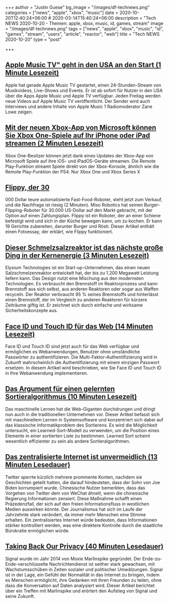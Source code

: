 +++
author = "Justin Guese"
bg_image = "/images/df-technews.png"
categories = ["news", "apple", "xbox", "music"]
date = 2020-10-20T12:40:24+06:00 # 2020-03-14T15:40:24+06:00
description = "Tech NEWS 2020-10-20 - Themen: apple, xbox, music, id, games, stream"
image = "/images/df-technews.png"
tags = ["news", "apple", "xbox", "music", "id", "games", "stream", "users", "article", "reactor", "web"]
title = "Tech NEWS 2020-10-20"
type = "post"

+++

## [Apple Music TV" geht in den USA an den Start (1 Minute Lesezeit)](https://www.macrumors.com/2020/10/19/apple-music-tv-launches/?scrolla=5eb6d68b7fedc32c19ef33b4/1/01000175457b6cd6-1cd22d47-7b08-4f31-9839-a20a8f78220c-000000/oM5iyPCztpdJ7xn6Tqqt24G76AKPOMYhzuSVHg5bv1M=163)

 Apple hat gerade Apple Music TV gestartet, einen 24-Stunden-Stream von Musikvideos, Live-Shows und Events. Er ist ab sofort für Nutzer in den USA über die Apps Apple Music und Apple TV verfügbar. Jeden Freitag werden neue Videos auf Apple Music TV veröffentlicht. Der Sender wird auch Interviews und andere Inhalte von Apple Music 1 Radiomoderator Zane Lowe zeigen.

## [Mit der neuen Xbox-App von Microsoft können Sie Xbox One-Spiele auf Ihr iPhone oder iPad streamen (2 Minuten Lesezeit)](https://www.theverge.com/2020/10/19/21524109/microsoft-xbox-app-iphone-ipad-game-streaming-xbox-app-microsoft-features/1/01000175457b6cd6-1cd22d47-7b08-4f31-9839-a20a8f78220c-000000/Ooz6pLklnAWWOJBvSLnN7pracPP1FDCG0qS4PQWpJcE=163)

 Xbox One-Besitzer können jetzt dank eines Updates der Xbox-App von Microsoft Spiele auf ihre iOS- und iPadOS-Geräte streamen. Die Remote Play-Funktion streamt Spiele direkt von der Xbox-Konsole, ähnlich wie die Remote Play-Funktion der PS4. Nur Xbox One und Xbox Series X

## [Flippy, der 30](https://www.businessinsider.com/miso-robotics-flippy-robot-on-sale-for-300000-2020-10)

000 Dollar teure automatisierte Fast-Food-Roboter, steht jetzt zum Verkauf, und die Nachfrage ist riesig (2 Minuten). Miso Robotics hat seinen Burger-Flipping-Roboter für 30.000 US-Dollar auf den Markt gebracht, mit der Option auf einen Zahlungsplan. Flippy ist ein Roboter, der an einer Schiene befestigt wird und sich in der Küche bewegen kann, um zu kochen. Er kann 19 Gerichte zubereiten, darunter Burger und Rösti. Dieser Artikel enthält einen Fotoessay, der erklärt, wie Flippy funktioniert.

## [Dieser Schmelzsalzreaktor ist das nächste große Ding in der Kernenergie (3 Minuten Lesezeit)](https://www.popularmechanics.com/science/energy/a34386186/molten-salt-reactor-new-design-nuclear-waste//1/01000175457b6cd6-1cd22d47-7b08-4f31-9839-a20a8f78220c-000000/L7L8N8kZB0HypsayaZNpx_J6-9u1RQ2YtfJmO7wE0RE=163)

 Elysium Technologies ist ein Start-up-Unternehmen, das einen neuen Salzschmelzenreaktor entwickelt hat, der bis zu 1.200 Megawatt Leistung liefern kann. Das Design nutzt eine Mischung aus den modernsten Technologien. Es verbraucht den Brennstoff im Reaktorprozess und kann Brennstoff aus sich selbst, aus anderen Reaktoren oder sogar aus Waffen recyceln. Der Reaktor verbraucht 95 % seines Brennstoffs und hinterlässt einen Brennstoff, der im Vergleich zu anderen Reaktoren für kürzere Zeiträume giftig ist. Er zeichnet sich durch einfache und wirksame Sicherheitskonzepte aus.

## [Face ID und Touch ID für das Web (14 Minuten Lesezeit)](https://webkit.org/blog/11312/meet-face-id-and-touch-id-for-the-web//1/01000175457b6cd6-1cd22d47-7b08-4f31-9839-a20a8f78220c-000000/kxbYafOn_2VXOzqmyeZ1Htu-QW2DPgWo-rAroFx2L-8=163)

 Face ID und Touch ID sind jetzt auch für das Web verfügbar und ermöglichen es Webanwendungen, Benutzer ohne umständliche Passwörter zu authentifizieren. Die Multi-Faktor-Authentifizierung wird in Zukunft wahrscheinlich die Authentifizierung mit einem einzigen Passwort ersetzen. In diesem Artikel wird beschrieben, wie Sie Face ID und Touch ID in Ihre Webanwendung implementieren.

## [Das Argument für einen gelernten Sortieralgorithmus (10 Minuten Lesezeit)](https://blog.acolyer.org/2020/10/19/the-case-for-a-learned-sorting-algorithm//1/01000175457b6cd6-1cd22d47-7b08-4f31-9839-a20a8f78220c-000000/8KHAfFgep95A8WJHURmlGhpdN31PgJIgLUHGWy61rXc=163)

 Das maschinelle Lernen hat die Web-Giganten durchdrungen und dringt nun auch in die traditionellen Unternehmen vor. Dieser Artikel befasst sich mit maschinellem Lernen in Systemsoftware und konzentriert sich dabei auf das klassische Informatikproblem des Sortierens. Es wird die Möglichkeit untersucht, ein Learned-Sort-Modell zu verwenden, um die Position eines Elements in einer sortierten Liste zu bestimmen. Learned Sort scheint wesentlich effizienter zu sein als andere Sortieralgorithmen.

## [Das zentralisierte Internet ist unvermeidlich (13 Minuten Lesedauer)](https://palladiummag.com/2020/10/19/the-centralized-internet-is-inevitable//1/01000175457b6cd6-1cd22d47-7b08-4f31-9839-a20a8f78220c-000000/SN3H-VuzrTFgVAi_Z9vFGdO0JImL4kK9ubT17IapVzw=163)

 Twitter sperrte kürzlich mehrere prominente Konten, nachdem sie Geschichten geteilt hatten, die darauf hindeuteten, dass der Sohn von Joe Biden korrumpiert wurde. Chinesische Nutzer bemerkten, dass das Vorgehen von Twitter dem von WeChat ähnelt, wenn die chinesische Regierung Informationen zensiert. Diese Maßnahme schafft einen Präzedenzfall, der sich auf den freien Informationsfluss in westlichen Medien auswirken könnte. Der Journalismus hat sich im Laufe der Jahrzehnte stark verändert, da immer mehr Menschen eine Stimme erhalten. Ein zentralisiertes Internet würde bedeuten, dass Informationen stärker kontrolliert werden, was eine direktere Kontrolle durch die staatliche Bürokratie ermöglichen würde.

## [Taking Back Our Privacy (40 Minuten Lesedauer)](https://www.newyorker.com/magazine/2020/10/26/taking-back-our-privacy/1/01000175457b6cd6-1cd22d47-7b08-4f31-9839-a20a8f78220c-000000/dRyHw_AwYg2pT4A5l5_QnX13r7tq0bL-rJ-DzeagXC4=163)

 Signal wurde im Jahr 2014 von Moxie Marlinspike gegründet. Der Ende-zu-Ende-verschlüsselte Nachrichtendienst ist seither stark gewachsen, mit Wachstumsschüben in Zeiten sozialer und politischer Umwälzungen. Signal ist in der Lage, ein Gefühl der Normalität in das Internet zu bringen, indem es Menschen ermöglicht, ihre Gedanken mit ihren Freunden zu teilen, ohne dass die Konversation auf Daten analysiert wird. Dieser Artikel berichtet über ein Treffen mit Marlinspike und erörtert den Aufstieg von Signal und seine Zukunft.

